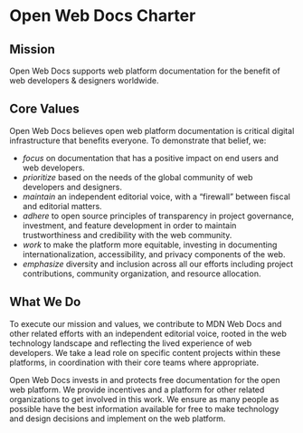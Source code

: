 # Open Web Docs Charter

## Mission

Open Web Docs supports web platform documentation for the benefit of web developers & designers worldwide.


## Core Values

Open Web Docs believes open web platform documentation is critical digital infrastructure that benefits everyone. To demonstrate that belief, we:

- _focus_ on documentation that has a positive impact on end users and web developers.
- _prioritize_ based on the needs of the global community of web developers and designers.
- _maintain_ an independent editorial voice, with a “firewall” between fiscal and editorial matters. 
- _adhere_ to open source principles of transparency in project governance, investment, and feature development in order to maintain trustworthiness and credibility with the web community. 
- _work_ to make the platform more equitable, investing in documenting internationalization, accessibility, and privacy components of the web.
- _emphasize_ diversity and inclusion across all our efforts including project contributions, community organization, and resource allocation.

## What We Do
To execute our mission and values, we contribute to MDN Web Docs and other related efforts with an independent editorial voice, rooted in the web technology landscape and reflecting the lived experience of web developers. We take a lead role on specific content projects within these platforms, in coordination with their core teams where appropriate.

Open Web Docs invests in and protects free documentation for the open web platform. We provide incentives and a platform for other related organizations to get involved in this work. We ensure as many people as possible have the best information available for free to make technology and design decisions and implement on the web platform.